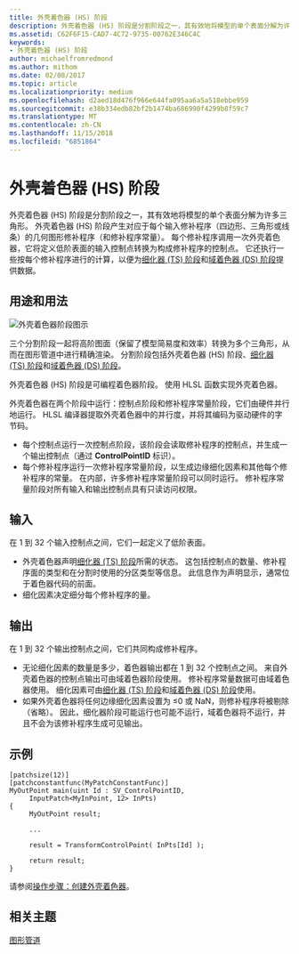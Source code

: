 ```yaml
---
title: 外壳着色器 (HS) 阶段
description: 外壳着色器 (HS) 阶段是分割阶段之一，其有效地将模型的单个表面分解为许多三角形。
ms.assetid: C62F6F15-CAD7-4C72-9735-00762E346C4C
keywords:
- 外壳着色器 (HS) 阶段
author: michaelfromredmond
ms.author: mithom
ms.date: 02/08/2017
ms.topic: article
ms.localizationpriority: medium
ms.openlocfilehash: d2aed18d476f966e644fa095aa6a5a518ebbe959
ms.sourcegitcommit: e38b334edb82bf2b1474ba686990f4299b8f59c7
ms.translationtype: MT
ms.contentlocale: zh-CN
ms.lasthandoff: 11/15/2018
ms.locfileid: "6851864"
---
```

# <a name="hull-shader-hs-stage"></a>外壳着色器 (HS) 阶段


外壳着色器 (HS) 阶段是分割阶段之一，其有效地将模型的单个表面分解为许多三角形。 外壳着色器 (HS) 阶段产生对应于每个输入修补程序（四边形、三角形或线条）的几何图形修补程序（和修补程序常量）。 每个修补程序调用一次外壳着色器，它将定义低阶表面的输入控制点转换为构成修补程序的控制点。 它还执行一些按每个修补程序进行的计算，以便为[细化器 (TS) 阶段](tessellator-stage--ts-.md)和[域着色器 (DS) 阶段](domain-shader-stage--ds-.md)提供数据。

## <a name="span-idpurposeandusesspanspan-idpurposeandusesspanspan-idpurposeandusesspanpurpose-and-uses"></a><span id="Purpose_and_uses"></span><span id="purpose_and_uses"></span><span id="PURPOSE_AND_USES"></span>用途和用法


![外壳着色器阶段图示](images/d3d11-hull-shader.png)

三个分割阶段一起将高阶图面（保留了模型简易度和效率）转换为多个三角形，从而在图形管道中进行精确渲染。 分割阶段包括外壳着色器 (HS) 阶段、[细化器 (TS) 阶段](tessellator-stage--ts-.md)和[域着色器 (DS) 阶段](domain-shader-stage--ds-.md)。

外壳着色器 (HS) 阶段是可编程着色器阶段。 使用 HLSL 函数实现外壳着色器。

外壳着色器在两个阶段中运行：控制点阶段和修补程序常量阶段，它们由硬件并行地运行。 HLSL 编译器提取外壳着色器中的并行度，并将其编码为驱动硬件的字节码。

-   每个控制点运行一次控制点阶段，该阶段会读取修补程序的控制点，并生成一个输出控制点（通过 **ControlPointID** 标识）。
-   每个修补程序运行一次修补程序常量阶段，以生成边缘细化因素和其他每个修补程序的常量。 在内部，许多修补程序常量阶段可以同时运行。 修补程序常量阶段对所有输入和输出控制点具有只读访问权限。

## <a name="span-idinputspanspan-idinputspanspan-idinputspaninput"></a><span id="Input"></span><span id="input"></span><span id="INPUT"></span>输入


在 1 到 32 个输入控制点之间，它们一起定义了低阶表面。

-   外壳着色器声明[细化器 (TS) 阶段](tessellator-stage--ts-.md)所需的状态。 这包括控制点的数量、修补程序面的类型和在分割时使用的分区类型等信息。 此信息作为声明显示，通常位于着色器代码的前面。
-   细化因素决定细分每个修补程序的量。

## <a name="span-idoutputspanspan-idoutputspanspan-idoutputspanoutput"></a><span id="Output"></span><span id="output"></span><span id="OUTPUT"></span>输出


在 1 到 32 个输出控制点之间，它们共同构成修补程序。

-   无论细化因素的数量是多少，着色器输出都在 1 到 32 个控制点之间。 来自外壳着色器的控制点输出可由域着色器阶段使用。 修补程序常量数据可由域着色器使用。 细化因素可由[细化器 (TS) 阶段](tessellator-stage--ts-.md)和[域着色器 (DS) 阶段](domain-shader-stage--ds-.md)使用。
-   如果外壳着色器将任何边缘细化因素设置为 ≤0 或 NaN，则修补程序将被剔除（省略）。 因此，细化器阶段可能运行也可能不运行，域着色器将不运行，并且不会为该修补程序生成可见输出。

## <a name="span-idexamplespanspan-idexamplespanspan-idexamplespanexample"></a><span id="Example"></span><span id="example"></span><span id="EXAMPLE"></span>示例


```
[patchsize(12)]
[patchconstantfunc(MyPatchConstantFunc)]
MyOutPoint main(uint Id : SV_ControlPointID,
     InputPatch<MyInPoint, 12> InPts)
{
     MyOutPoint result;
     
     ...
     
     result = TransformControlPoint( InPts[Id] );

     return result;
}
```

请参阅[操作步骤：创建外壳着色器](https://msdn.microsoft.com/library/windows/desktop/ff476338)。

## <a name="span-idrelated-topicsspanrelated-topics"></a><span id="related-topics"></span>相关主题


[图形管道](graphics-pipeline.md)

 

 




